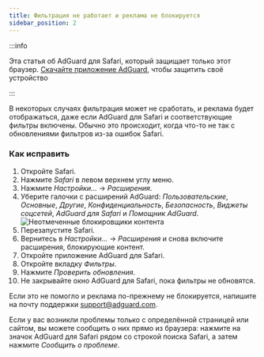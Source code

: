 ```yaml
---
title: Фильтрация не работает и реклама не блокируется
sidebar_position: 2
---
```


:::info

Эта статья об AdGuard для Safari, который защищает только этот браузер. [Скачайте приложение AdGuard](https://agrd.io/download-kb-adblock), чтобы защитить своё устройство

:::

В некоторых случаях фильтрация может не сработать, и реклама будет отображаться, даже если AdGuard для Safari и соответствующие фильтры включены. Обычно это происходит, когда что-то не так с обновлениями фильтров из-за ошибок Safari.

### Как исправить

1. Откройте Safari.
2. Нажмите _Safari_ в левом верхнем углу меню.
3. Нажмите _Настройки…_ → _Расширения_.
4. Уберите галочки с расширений AdGuard: _Пользовательские_, _Основные_, _Другие_, _Конфиденциальность_, _Безопасность_, _Виджеты соцсетей_, _AdGuard для Safari_ и _Помощник AdGuard_.
   ![Неотмеченные блокировщики контента](https://cdn.adtidy.org/content/Kb/ad_blocker/safari/adg-safari-unchecked-cbs.png)
5. Перезапустите Safari.
6. Вернитесь в _Настройки..._ → _Расширения_ и снова включите расширения, блокирующие контент.
7. Откройте приложение AdGuard для Safari.
8. Откройте вкладку _Фильтры_.
9. Нажмите _Проверить обновления_.
10. Не закрывайте окно AdGuard для Safari, пока фильтры не обновятся.

Если это не помогло и реклама по-прежнему не блокируется, напишите на почту поддержки support@adguard.com.

Если у вас возникли проблемы только с определённой страницей или сайтом, вы можете сообщить о них прямо из браузера: нажмите на значок AdGuard для Safari рядом со строкой поиска Safari, а затем нажмите _Сообщить о проблеме_.

